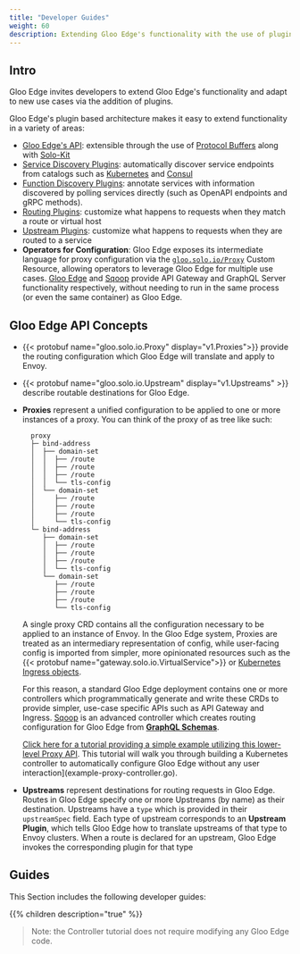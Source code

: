 ```yaml
---
title: "Developer Guides"
weight: 60
description: Extending Gloo Edge's functionality with the use of plugins
---
```


## Intro


Gloo Edge invites developers to extend Gloo Edge's functionality and adapt to new use cases via the addition of plugins. 

Gloo Edge's plugin based architecture makes it easy to extend functionality in a variety of areas:

- [Gloo Edge's API](https://github.com/solo-io/gloo-edge/tree/master/projects/gloo/api/v1): extensible through the use of [Protocol Buffers](https://developers.google.com/protocol-buffers/) along with [Solo-Kit](https://github.com/solo-io/solo-kit)
- [Service Discovery Plugins](https://github.com/solo-io/gloo-edge/blob/master/projects/gloo/pkg/discovery/discovery.go#L21): automatically discover service endpoints from catalogs such as [Kubernetes](https://github.com/solo-io/gloo-edge/tree/master/projects/gloo/pkg/plugins/kubernetes) and [Consul](https://github.com/solo-io/gloo-edge/tree/master/projects/gloo/pkg/plugins/consul)
- [Function Discovery Plugins](https://github.com/solo-io/gloo-edge/blob/master/projects/discovery/pkg/fds/interface.go#L31): annotate services with information discovered by polling services directly (such as OpenAPI endpoints and gRPC methods).
- [Routing Plugins](https://github.com/solo-io/gloo-edge/blob/master/projects/gloo/pkg/plugins/plugin_interface.go#L53): customize what happens to requests when they match a route or virtual host
- [Upstream Plugins](https://github.com/solo-io/gloo-edge/blob/master/projects/gloo/pkg/plugins/plugin_interface.go#L44): customize what happens to requests when they are routed to a service
- **Operators for Configuration**: Gloo Edge exposes its intermediate language for proxy configuration via the [`gloo.solo.io/Proxy`](https://gloo.solo.io/api/github.com/solo-io/gloo-edge/projects/gloo/api/v1/proxy.proto.sk/#proxy) Custom Resource, allowing operators to leverage Gloo Edge for multiple use cases. [Gloo Edge](https://github.com/solo-io/gloo-edge/tree/master/projects/gateway) and [Sqoop](https://github.com/solo-io/sqoop) provide API Gateway and GraphQL Server functionality respectively, without needing to run in the same process (or even the same container) as Gloo Edge.

## Gloo Edge API Concepts


* {{< protobuf name="gloo.solo.io.Proxy" display="v1.Proxies">}} provide the routing configuration which Gloo Edge will translate and apply to Envoy.
* {{< protobuf name="gloo.solo.io.Upstream" display="v1.Upstreams" >}} describe routable destinations for Gloo Edge.

* **Proxies** represent a unified configuration to be applied to one or more instances of a proxy. You can think of the proxy of as tree like such:

        proxy
        ├─ bind-address
        │  ├── domain-set
        │  │  ├── /route
        │  │  ├── /route
        │  │  ├── /route
        │  │  └── tls-config
        │  └── domain-set
        │     ├── /route
        │     ├── /route
        │     ├── /route
        │     └── tls-config
        └─ bind-address
           ├── domain-set
           │  ├── /route
           │  ├── /route
           │  ├── /route
           │  └── tls-config
           └── domain-set
              ├── /route
              ├── /route
              ├── /route
              └── tls-config

  A single proxy CRD contains all the configuration necessary to be applied to an instance of Envoy. In the Gloo Edge system, Proxies are treated as an intermediary representation of config, while user-facing config is imported from simpler, more opinionated resources such as the {{< protobuf name="gateway.solo.io.VirtualService">}} or [Kubernetes Ingress objects](https://kubernetes.io/docs/concepts/services-networking/ingress/).
  
  For this reason, a standard Gloo Edge deployment contains one or more controllers which programmatically generate and write these CRDs to provide simpler, use-case specific APIs such as API Gateway and Ingress. [Sqoop](https://sqoop.solo.io/) is an advanced controller which creates routing configuration for Gloo Edge from [**GraphQL Schemas**](https://graphql.org/). 
  
  [Click here for a tutorial providing a simple example utilizing this lower-level Proxy API](example-proxy-controller). This tutorial will walk you through building a Kubernetes controller to automatically configure Gloo Edge without any user interaction](example-proxy-controller.go).

* **Upstreams** represent destinations for routing requests in Gloo Edge. Routes in Gloo Edge specify one or more Upstreams (by name) as their destination. Upstreams have a `type` which is provided in their `upstreamSpec` field. Each type of upstream corresponds to an **Upstream Plugin**, which tells Gloo Edge how to translate upstreams of that type to Envoy clusters. When a route is declared for an upstream, Gloo Edge invokes the corresponding plugin for that type 


## Guides

This Section includes the following developer guides:

{{% children description="true" %}}

> Note: the Controller tutorial does not require modifying any Gloo Edge code.

